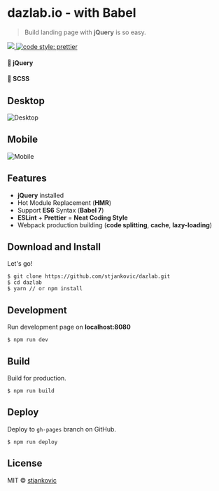 # dazlab.io - with Babel

> Build landing page with **jQuery** is so easy.

<a target="_blank" href="https://opensource.org/licenses/MIT" title="License: MIT">
  <img src="https://img.shields.io/badge/License-MIT-blue.svg">
</a>
<a href="#badge">
  <img alt="code style: prettier" src="https://img.shields.io/badge/code_style-prettier-ff69b4.svg">
</a>


#### 🤩 jQuery

#### 🤩 SCSS


## Desktop
![Desktop](https://i.ibb.co/sjYYmkh/Untitled.png)

## Mobile
![Mobile](https://i.ibb.co/2N7tpgr/Untitled.png)

## Features

- **jQuery** installed
- Hot Module Replacement (**HMR**)
- Support **ES6** Syntax (**Babel 7**)
- **ESLint** + **Prettier** = **Neat Coding Style**
- Webpack production building (**code splitting**, **cache**, **lazy-loading**)

## Download and Install

Let's go!
```
$ git clone https://github.com/stjankovic/dazlab.git
$ cd dazlab
$ yarn // or npm install
```

## Development

Run development page on **localhost:8080**

```
$ npm run dev
```

## Build

Build for production.

```
$ npm run build
```

## Deploy

Deploy to `gh-pages` branch on GitHub.

```
$ npm run deploy
```

## License

MIT © [stjankovic](https://github.com/stjankovic)
